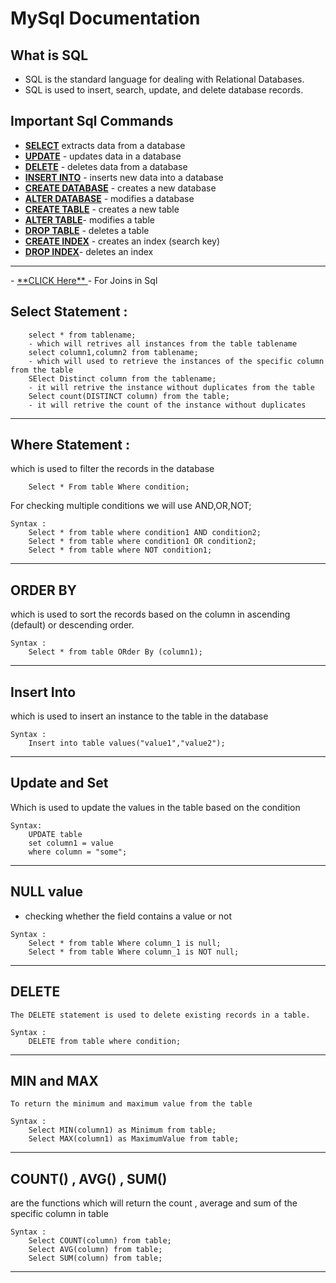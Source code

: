 # MySql Documentation 
## What is SQL
- SQL is the standard language for dealing with Relational Databases.
- SQL is used to insert, search, update, and delete database records.
## Important Sql Commands 
- <a href="#" class="button danger"> **SELECT**</a>  extracts data from a database
- <a href="#" class="button danger"> **UPDATE**</a>  - updates data in a database
- <a href="#" class="button danger"> **DELETE**</a> - deletes data from a database
- <a href="#" class="button danger"> **INSERT INTO**</a> - inserts new data into a database
- <a href="#" class="button danger"> **CREATE DATABASE**</a> - creates a new database
- <a href="#" class="button danger"> **ALTER DATABASE**</a> - modifies a database
- <a href="#" class="button danger"> **CREATE TABLE**</a> - creates a new table
- <a href="#" class="button danger"> **ALTER TABLE**</a>- modifies a table
- <a href="#" class="button danger"> **DROP TABLE**</a> - deletes a table
- <a href="#" class="button danger"> **CREATE INDEX**</a> - creates an index (search key)
- <a href="#" class="button danger"> **DROP INDEX**</a>- deletes an index
<hr>
- <a href="https://github.com/GuruNadh552/MySql-Documentation/blob/main/Joins.md" class="button danger"> **CLICK Here** </a> - For Joins in Sql

## Select Statement :
``` 
    select * from tablename;
	- which will retrives all instances from the table tablename
    select column1,column2 from tablename;
	- which will used to retrieve the instances of the specific column from the table
    SElect Distinct column from the tablename;
	- it will retrive the instance without duplicates from the table
    Select count(DISTINCT column) from the table;
	- it will retrive the count of the instance without duplicates
```
------------------------------------------------------------------------------------------
## Where Statement :
which is used to filter the records in the database 

```
	Select * From table Where condition;
```

For checking multiple conditions we will use AND,OR,NOT;

```
Syntax :
	Select * from table where condition1 AND condition2;
	Select * from table where condition1 OR condition2;
	Select * from table where NOT condition1;
```
-------------------------------------------------------------------------------------------
## ORDER BY
which is used to sort the records based on the column in ascending (default) or descending order.

```
Syntax : 
	Select * from table ORder By (column1);
```

-------------------------------------------------------------------------------------------------
## Insert Into 
which is used to insert an instance to the table in the database

```
Syntax :
	Insert into table values("value1","value2");
```

--------------------------------------------------------------------------------------------------
## Update and Set
Which is used to update the values in the table based on the condition

```
Syntax:
	UPDATE table
	set column1 = value
	where column = "some";
```
---------------------------------------------------------------------------------------------------
## NULL value 
- checking whether the field contains a value or not

```
Syntax :
	Select * from table Where column_1 is null;
	Select * from table Where column_1 is NOT null;
```
--------------------------------------------------------------------------------------------------
## DELETE
	The DELETE statement is used to delete existing records in a table.
```
Syntax :
	DELETE from table where condition;
```
--------------------------------------------------------------------------------------------------
## MIN and MAX 
	To return the minimum and maximum value from the table 
```
Syntax :
	Select MIN(column1) as Minimum from table;
	Select MAX(column1) as MaximumValue from table;
```
--------------------------------------------------------------------------------------------------
## COUNT() , AVG() , SUM()
are the functions which will return the count , average and sum of the specific column in table

```
Syntax :
	Select COUNT(column) from table;
	Select AVG(column) from table;
	Select SUM(column) from table;
```
--------------------------------------------------------------------------------------------------
